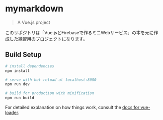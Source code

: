 # mymarkdown

> A Vue.js project

このリポジトリは「Vue.jsとFirebaseで作るミニWebサービス」の本を元に作成した練習用のプロジェクトになります。

## Build Setup

``` bash
# install dependencies
npm install

# serve with hot reload at localhost:8080
npm run dev

# build for production with minification
npm run build
```

For detailed explanation on how things work, consult the [docs for vue-loader](http://vuejs.github.io/vue-loader).
